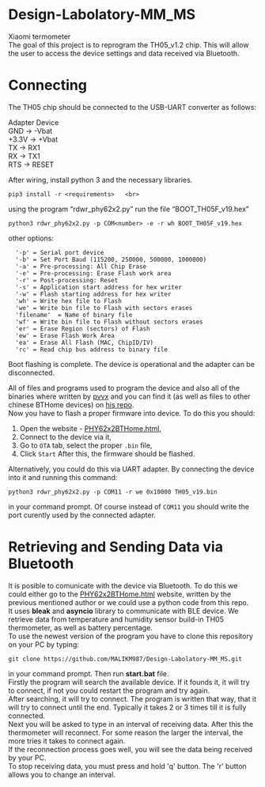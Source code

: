 # Design-Labolatory-MM_MS
  Xiaomi termometer <br>
  The goal of this project is to reprogram the TH05_v1.2 chip. This will allow the user to access the device settings and data received via Bluetooth.<br>
# Connecting
  The TH05 chip should be connected to the USB-UART converter as follows:
  
  Adapter      Device<br>
  GND     ->   -Vbat<br>
  +3.3V   ->   +Vbat<br>
  TX      ->    RX1<br>
  RX      ->    TX1<br>
  RTS     ->    RESET<br>

After wiring, install python 3 and the necessary libraries.<br>
```
pip3 install -r <requirements>   <br>
```
using the program “rdwr_phy62x2.py” run the file “BOOT_TH05F_v19.hex”  <br>
```
python3 rdwr_phy62x2.py -p COM<number> -e -r wh BOOT_TH05F_v19.hex 
```	
other options: <br>
```
  '-p' = Serial port device
  '-b' = Set Port Baud (115200, 250000, 500000, 1000000)
  '-a' = Pre-processing: All Chip Erase
  '-e' = Pre-processing: Erase Flash work area
  '-r' = Post-processing: Reset
  '-s' = Application start address for hex writer
  '-w' = Flash starting address for hex writer
  'wh' = Write hex file to Flash
  'we' = Write bin file to Flash with sectors erases
  'filename'  = Name of binary file
  'wf' = Write bin file to Flash without sectors erases
  'er' = Erase Region (sectors) of Flash
  'ew' = Erase Flash Work Area
  'ea' = Erase All Flash (MAC, ChipID/IV)
  'rc' = Read chip bus address to binary file
```
Boot flashing is complete. The device is operational and the adapter can be disconnected.<br>

All of files and programs used to program the device and also all of the binaries where written by [pvvx](https://github.com/pvvx) and you can find it (as well as files to 
other chinese BTHome devices) on [his repo](https://github.com/pvvx/THB2). <br>
Now you have to flash a proper firmware into device. To do this you should:
1. Open the website - [PHY62x2BTHome.html](https://pvvx.github.io/THB2/web/PHY62x2BTHome.html),
2. Connect to the device via it,
3. Go to `OTA` tab, select the proper `.bin` file,
4. Click `Start`
After this, the firmware should be flashed.

Alternatively, you could do this via UART adapter. By connecting the device into it and running this command:
```
python3 rdwr_phy62x2.py -p COM11 -r we 0x10000 TH05_v19.bin
```
in your command prompt. Of course instead of `COM11` you should write the port curently used by the connected adapter. 
# Retrieving and Sending Data via Bluetooth
It is posible to comunicate with the device via Bluetooth. To do this we could either go to the [PHY62x2BTHome.html](https://pvvx.github.io/THB2/web/PHY62x2BTHome.html) website, written by 
the previous mentioned author or we could use a python code from this repo. <br>
It uses **bleak** and **asyncio** library to communicate with BLE device. We retrieve data from temperature and humidity sensor build-in TH05 thermometer, as well as battery percentage. <br>
To use the newest version of the program you have to clone this repository on your PC by typing: 
```
git clone https://github.com/MALIKM987/Design-Labolatory-MM_MS.git
```
in your command prompt. Then run **start.bat** file.<br>
Firstly the program will search the available device. If it founds it, it will try to connect, if not you could restart the program and try again. <br>
After searching, it will try to connect. The program is written that way, that it will try to connect until the end. Typically it takes 2 or 3 times till it is fully connected. <br>
Next you will be asked to type in an interval of receiving data. After this the thermometer will reconnect. For some reason the larger the interval, the more tries it takes to connect again. <br>
If the reconnection process goes well, you will see the data being received by your PC. <br>
To stop receiving data, you must press and hold 'q' button. The 'r' button allows you to change an interval.

